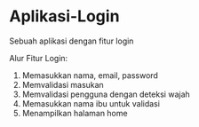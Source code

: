 # Aplikasi-Login
Sebuah aplikasi dengan fitur login

Alur Fitur Login:
1. Memasukkan nama, email, password
2. Memvalidasi masukan
3. Memvalidasi pengguna dengan deteksi wajah
4. Memasukkan nama ibu untuk validasi
5. Menampilkan halaman home
